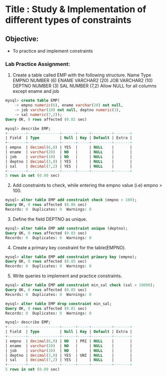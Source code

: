 # Title : Study & Implementation of different types of constraints
## Objective:
- To practice and implement constraints

### Lab Practice Assignment:
1. Create a table called EMP with the following structure.
Name Type
EMPNO NUMBER (6)
ENAME VARCHAR2 (20)
JOB VARCHAR2 (10)
DEPTNO NUMBER (3)
SAL NUMBER (7,2)
Allow NULL for all columns except ename and job

```sql
mysql> create table EMP(
    -> empno numeric(6), ename varchar(20) not null,
    -> job varchar(10) not null, deptno numeric(3),
    -> sal numeric(7,2));
Query OK, 0 rows affected (0.02 sec)

mysql> describe EMP;
+--------+--------------+------+-----+---------+-------+
| Field  | Type         | Null | Key | Default | Extra |
+--------+--------------+------+-----+---------+-------+
| empno  | decimal(6,0) | YES  |     | NULL    |       |
| ename  | varchar(20)  | NO   |     | NULL    |       |
| job    | varchar(10)  | NO   |     | NULL    |       |
| deptno | decimal(3,0) | YES  |     | NULL    |       |
| sal    | decimal(7,2) | YES  |     | NULL    |       |
+--------+--------------+------+-----+---------+-------+
5 rows in set (0.00 sec)

```

2. Add constraints to check, while entering the empno value (i.e) empno > 100.
```sql
mysql> alter table EMP add constraint check (empno > 100);
Query OK, 0 rows affected (0.06 sec)
Records: 0  Duplicates: 0  Warnings: 0
```

3. Define the field DEPTNO as unique.
```sql
mysql> alter table EMP add constraint unique (deptno);
Query OK, 0 rows affected (0.03 sec)
Records: 0  Duplicates: 0  Warnings: 0
```

4. Create a primary key constraint for the table(EMPNO).
```sql
mysql> alter table EMP add constraint primary key (empno);
Query OK, 0 rows affected (0.05 sec)
Records: 0  Duplicates: 0  Warnings: 0
```

5. Write queries to implement and practice constraints.
```sql
mysql> alter table EMP add constraint min_sal check (sal > 10000);
Query OK, 0 rows affected (0.05 sec)
Records: 0  Duplicates: 0  Warnings: 0

mysql> alter table EMP drop constraint min_sal;
Query OK, 0 rows affected (0.01 sec)
Records: 0  Duplicates: 0  Warnings: 0

mysql> describe EMP;
+--------+--------------+------+-----+---------+-------+
| Field  | Type         | Null | Key | Default | Extra |
+--------+--------------+------+-----+---------+-------+
| empno  | decimal(6,0) | NO   | PRI | NULL    |       |
| ename  | varchar(20)  | NO   |     | NULL    |       |
| job    | varchar(10)  | NO   |     | NULL    |       |
| deptno | decimal(3,0) | YES  | UNI | NULL    |       |
| sal    | decimal(7,2) | YES  |     | NULL    |       |
+--------+--------------+------+-----+---------+-------+
5 rows in set (0.00 sec)
```
